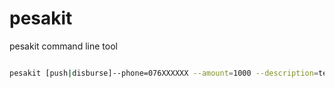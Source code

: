 # pesakit
pesakit command line tool

```bash

pesakit [push|disburse]--phone=076XXXXXX --amount=1000 --description=testing --id=Randomguy00pu  

```
